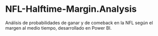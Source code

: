 # NFL-Halftime-Margin.Analysis
Análisis de probabilidades de ganar y de comeback en la NFL según el margen al medio tiempo, desarrollado en Power BI.
